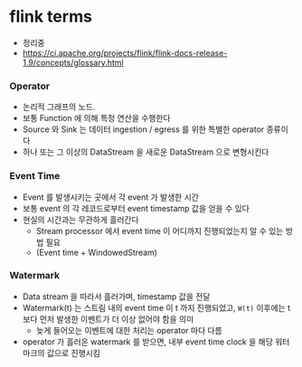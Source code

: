 # flink terms

* 정리중
* https://ci.apache.org/projects/flink/flink-docs-release-1.9/concepts/glossary.html

### Operator
* 논리적 그래프의 노드.
* 보통 Function 에 의해 특정 연산을 수행한다
* Source 와 Sink 는 데이터 ingestion / egress 를 위한 특별한 operator 종류이다
* 하나 또는 그 이상의 DataStream 을 새로운 DataStream 으로 변형시킨다

### Event Time
* Event 를 발생시키는 곳에서 각 event 가 발생한 시간
* 보통 event 의 각 레코드로부터 event timestamp 값을 얻을 수 있다 
* 현실의 시간과는 무관하게 흘러간다 
    * Stream processor 에서 event time 이 어디까지 진행되었는지 알 수 있는 방법 필요 
    * (Event time + WindowedStream)

### Watermark 
* Data stream 을 따라서 흘러가며, timestamp 값을 전달
* Watermark(t) 는 스트림 내의 event time 이 t 까지 진행되었고, `W(t)` 이후에는 t 보다 먼저 발생한 이벤트가 더 이상 없어야 함을 의미
    * 늦게 들어오는 이벤트에 대한 처리는 operator 마다 다름
* operator 가 흘러온 watermark 를 받으면, 내부 event time clock 을 해당 워터마크의 값으로 진행시킴
